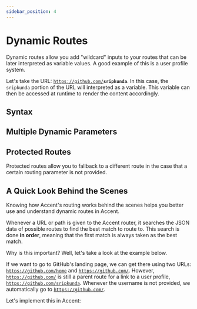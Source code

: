 ```yaml
---
sidebar_position: 4
---
```


# Dynamic Routes

Dynamic routes allow you add "wildcard" inputs to your routes that can be later interpreted as variable values. A good example of this is a user profile system. 

Let's take the URL: <code>https://github.com/<b>sripkunda</b></code>. In this case, the `sripkunda` portion of the URL will interpreted as a variable. This variable can then be accessed at runtime to render the content accordingly. 

## Syntax

## Multiple Dynamic Parameters

## Protected Routes

Protected routes allow you to fallback to a different route in the case that a certain routing parameter is not provided. 

## A Quick Look Behind the Scenes

Knowing how Accent's routing works behind the scenes helps you better use and understand dynamic routes in Accent. 

Whenever a URL or path is given to the Accent router, it searches the JSON data of possible routes to find the best match to route to. This search is done **in order**, meaning that the first match is always taken as the best match. 

Why is this important? Well, let's take a look at the example below. 

If we want to go to GitHub's landing page, we can get there using two URLs:  <code>https://github.com/home</code> and <code>https://github.com/</code>. However, <code>https://github.com/</code> is still a parent route for a link to a user profile, <code>https://github.com/sripkunda</code>. Whenever the username is not provided, we automatically go to <code>https://github.com/</code>. 

Let's implement this in Accent: 